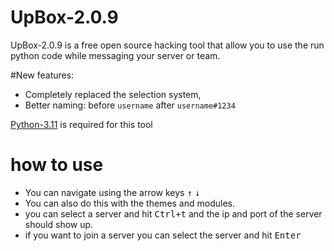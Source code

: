# UpBox-2.0.9
UpBox-2.0.9 is a free open source hacking tool that allow you to use the run python code while messaging your server or team.

#New features:
- Completely replaced the selection system,
- Better naming: before `username` after `username#1234`

[Python-3.11](https://www.python.org/downloads/release/python-3110/) is required for this tool

# how to use
- You can navigate using the arrow keys <kbd>↑</kbd> <kbd>↓</kbd>
- You can also do this with the themes and modules.
- you can select a server and hit <kbd>Ctrl+t</kbd> and the ip and port of the server should show up.
- if you want to join a server you can select the server and hit <kbd>Enter</kbd>
